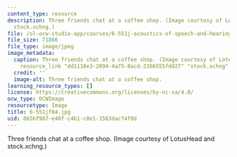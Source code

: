 ```yaml
---
content_type: resource
description: Three friends chat at a coffee shop. (Image courtesy of LotusHead and
  stock.xchng.)
file: /ol-ocw-studio-app/courses/6-551j-acoustics-of-speech-and-hearing-fall-2004/865bf987e40fc4b1c0e11563dacf4f0d_6-551jf04.jpg
file_size: 71866
file_type: image/jpeg
image_metadata:
  caption: Three friends chat at a coffee shop. (Image courtesy of LotusHead and {{%
    resource_link "dd1118e3-2894-4a75-8acd-2266555fdd27" "stock.xchng" %}}.)
  credit: ''
  image-alt: Three friends chat at a coffee shop.
learning_resource_types: []
license: https://creativecommons.org/licenses/by-nc-sa/4.0/
ocw_type: OCWImage
resourcetype: Image
title: 6-551jf04.jpg
uid: 865bf987-e40f-c4b1-c0e1-1563dacf4f0d
---
```

Three friends chat at a coffee shop. (Image courtesy of LotusHead and stock.xchng.)